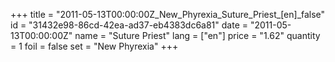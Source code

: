 +++
title = "2011-05-13T00:00:00Z_New_Phyrexia_Suture_Priest_[en]_false"
id = "31432e98-86cd-42ea-ad37-eb4383dc6a81"
date = "2011-05-13T00:00:00Z"
name = "Suture Priest"
lang = ["en"]
price = "1.62"
quantity = 1
foil = false
set = "New Phyrexia"
+++
